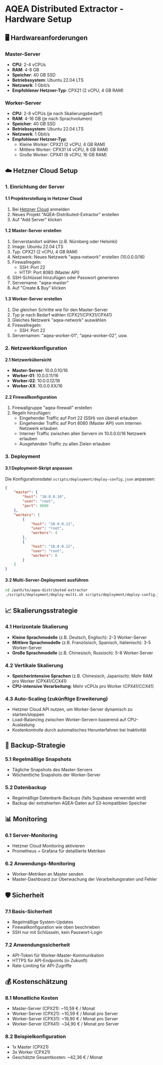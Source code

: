 # AQEA Distributed Extractor - Hardware Setup

## 🖥️ Hardwareanforderungen

### Master-Server
- **CPU**: 2-4 vCPUs
- **RAM**: 4-8 GB
- **Speicher**: 40 GB SSD
- **Betriebssystem**: Ubuntu 22.04 LTS
- **Netzwerk**: 1 Gbit/s
- **Empfohlener Hetzner-Typ**: CPX21 (2 vCPU, 4 GB RAM)

### Worker-Server
- **CPU**: 2-8 vCPUs (je nach Skalierungsbedarf)
- **RAM**: 4-16 GB (je nach Sprachvolumen)
- **Speicher**: 40 GB SSD
- **Betriebssystem**: Ubuntu 22.04 LTS
- **Netzwerk**: 1 Gbit/s
- **Empfohlener Hetzner-Typ**: 
  - Kleine Worker: CPX21 (2 vCPU, 4 GB RAM)
  - Mittlere Worker: CPX31 (4 vCPU, 8 GB RAM)
  - Große Worker: CPX41 (8 vCPU, 16 GB RAM)

## ☁️ Hetzner Cloud Setup

### 1. Einrichtung der Server

#### 1.1 Projekterstellung in Hetzner Cloud
1. Bei [Hetzner Cloud](https://console.hetzner.cloud/) anmelden
2. Neues Projekt "AQEA-Distributed-Extractor" erstellen
3. Auf "Add Server" klicken

#### 1.2 Master-Server erstellen
1. Serverstandort wählen (z.B. Nürnberg oder Helsinki)
2. Image: Ubuntu 22.04 LTS
3. Typ: CPX21 (2 vCPU, 4 GB RAM)
4. Netzwerk: Neues Netzwerk "aqea-network" erstellen (10.0.0.0/16)
5. Firewallregeln:
   - SSH: Port 22
   - HTTP: Port 8080 (Master API)
6. SSH-Schlüssel hinzufügen oder Passwort generieren
7. Servername: "aqea-master"
8. Auf "Create & Buy" klicken

#### 1.3 Worker-Server erstellen
1. Die gleichen Schritte wie für den Master-Server
2. Typ je nach Bedarf wählen (CPX21/CPX31/CPX41)
3. Gleiches Netzwerk "aqea-network" auswählen
4. Firewallregeln:
   - SSH: Port 22
5. Servernamen: "aqea-worker-01", "aqea-worker-02", usw.

### 2. Netzwerkkonfiguration

#### 2.1 Netzwerkübersicht
- **Master-Server**: 10.0.0.10/16
- **Worker-01**: 10.0.0.11/16
- **Worker-02**: 10.0.0.12/16
- **Worker-XX**: 10.0.0.XX/16

#### 2.2 Firewallkonfiguration
1. Firewallgruppe "aqea-firewall" erstellen
2. Regeln hinzufügen:
   - Eingehender Traffic auf Port 22 (SSH) von überall erlauben
   - Eingehender Traffic auf Port 8080 (Master API) vom internen Netzwerk erlauben
   - Interner Traffic zwischen allen Servern im 10.0.0.0/16 Netzwerk erlauben
   - Ausgehenden Traffic zu allen Zielen erlauben

### 3. Deployment

#### 3.1 Deployment-Skript anpassen
Die Konfigurationsdatei `scripts/deployment/deploy-config.json` anpassen:

```json
{
    "master": {
        "host": "10.0.0.10",
        "user": "root",
        "port": 8080
    },
    "workers": [
        {
            "host": "10.0.0.11",
            "user": "root",
            "workers": 4
        },
        {
            "host": "10.0.0.12",
            "user": "root", 
            "workers": 8
        }
    ]
}
```

#### 3.2 Multi-Server-Deployment ausführen
```bash
cd /path/to/aqea-distributed-extractor
./scripts/deployment/deploy-multi.sh scripts/deployment/deploy-config.json
```

## 📈 Skalierungsstrategie

### 4.1 Horizontale Skalierung
- **Kleine Sprachmodelle** (z.B. Deutsch, Englisch): 2-3 Worker-Server
- **Mittlere Sprachmodelle** (z.B. Französisch, Spanisch, Italienisch): 3-5 Worker-Server
- **Große Sprachmodelle** (z.B. Chinesisch, Russisch): 5-8 Worker-Server

### 4.2 Vertikale Skalierung
- **Speicherintensive Sprachen** (z.B. Chinesisch, Japanisch): Mehr RAM pro Worker (CPX41/CCX41)
- **CPU-intensive Verarbeitung**: Mehr vCPUs pro Worker (CPX41/CCX41)

### 4.3 Auto-Scaling (zukünftige Erweiterung)
- Hetzner Cloud API nutzen, um Worker-Server dynamisch zu starten/stoppen
- Load-Balancing zwischen Worker-Servern basierend auf CPU-Auslastung
- Kostenkontrolle durch automatisches Herunterfahren bei Inaktivität

## 💾 Backup-Strategie

### 5.1 Regelmäßige Snapshots
- Tägliche Snapshots des Master-Servers
- Wöchentliche Snapshots der Worker-Server

### 5.2 Datenbackup
- Regelmäßige Datenbank-Backups (falls Supabase verwendet wird)
- Backup der extrahierten AQEA-Daten auf S3-kompatiblen Speicher

## 📊 Monitoring

### 6.1 Server-Monitoring
- Hetzner Cloud Monitoring aktivieren
- Prometheus + Grafana für detaillierte Metriken

### 6.2 Anwendungs-Monitoring
- Worker-Metriken an Master senden
- Master-Dashboard zur Überwachung der Verarbeitungsraten und Fehler

## 🛡️ Sicherheit

### 7.1 Basis-Sicherheit
- Regelmäßige System-Updates
- Firewallkonfiguration wie oben beschrieben
- SSH nur mit Schlüsseln, kein Passwort-Login

### 7.2 Anwendungssicherheit
- API-Token für Worker-Master-Kommunikation
- HTTPS für API-Endpoints (in Zukunft)
- Rate-Limiting für API-Zugriffe

## 💰 Kostenschätzung

### 8.1 Monatliche Kosten
- Master-Server (CPX21): ~10,59 € / Monat
- Worker-Server (CPX21): ~10,59 € / Monat pro Server
- Worker-Server (CPX31): ~19,90 € / Monat pro Server
- Worker-Server (CPX41): ~34,90 € / Monat pro Server

### 8.2 Beispielkonfiguration
- 1x Master (CPX21)
- 3x Worker (CPX21)
- Geschätzte Gesamtkosten: ~42,36 € / Monat 